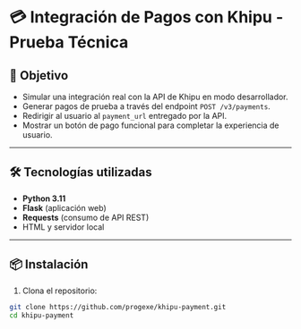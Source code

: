 # 💳 Integración de Pagos con Khipu - Prueba Técnica

## 🚀 Objetivo

- Simular una integración real con la API de Khipu en modo desarrollador.
- Generar pagos de prueba a través del endpoint `POST /v3/payments`.
- Redirigir al usuario al `payment_url` entregado por la API.
- Mostrar un botón de pago funcional para completar la experiencia de usuario.

---

## 🛠️ Tecnologías utilizadas

- **Python 3.11**
- **Flask** (aplicación web)
- **Requests** (consumo de API REST)
- HTML y servidor local

---

## 📦 Instalación

1. Clona el repositorio:

```bash
git clone https://github.com/progexe/khipu-payment.git
cd khipu-payment

